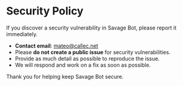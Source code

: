 # Security Policy

If you discover a security vulnerability in Savage Bot, please report it immediately.

- **Contact email**: [mateo@callec.net](mateo@callec.net)
- Please **do not create a public issue** for security vulnerabilities.
- Provide as much detail as possible to reproduce the issue.
- We will respond and work on a fix as soon as possible.

Thank you for helping keep Savage Bot secure.
